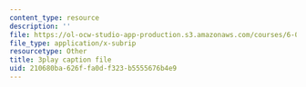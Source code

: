 ```yaml
---
content_type: resource
description: ''
file: https://ol-ocw-studio-app-production.s3.amazonaws.com/courses/6-042j-mathematics-for-computer-science-spring-2015/210680ba626ffa0df323b5555676b4e9_T1AtlGrCoU8.srt
file_type: application/x-subrip
resourcetype: Other
title: 3play caption file
uid: 210680ba-626f-fa0d-f323-b5555676b4e9
---
```

